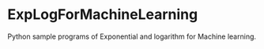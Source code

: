 # ExpLogForMachineLearning
Python sample programs of Exponential and logarithm for Machine learning. 
